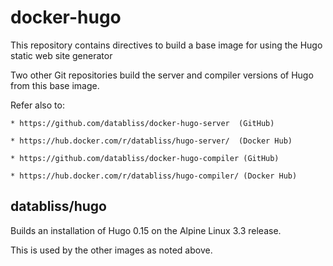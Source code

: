 # docker-hugo

This repository contains directives to build a base image for using the Hugo
static web site generator

Two other Git repositories build the server and compiler versions of Hugo
from this base image.

Refer also to:

    * https://github.com/databliss/docker-hugo-server  (GitHub)

    * https://hub.docker.com/r/databliss/hugo-server/  (Docker Hub)

    * https://github.com/databliss/docker-hugo-compiler (GitHub)

    * https://hub.docker.com/r/databliss/hugo-compiler/ (Docker Hub)


databliss/hugo
--------------

Builds an installation of Hugo 0.15 on the Alpine Linux 3.3 release.

This is used by the other images as noted above.

